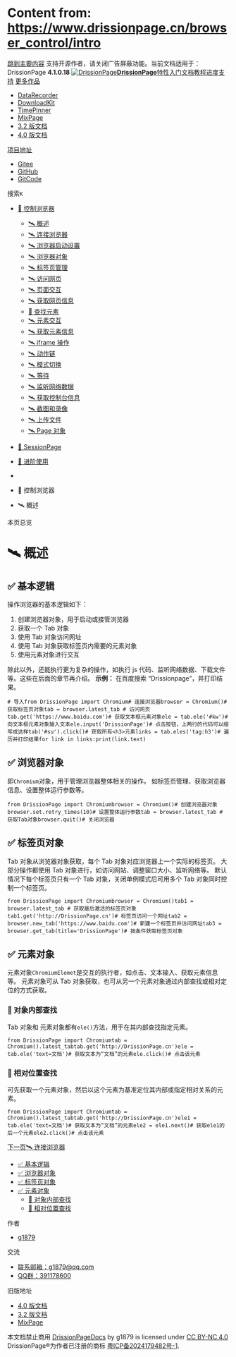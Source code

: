# Content from: https://www.drissionpage.cn/browser_control/intro

[跳到主要内容](https://www.drissionpage.cn/browser_control/intro#__docusaurus_skipToContent_fallback)
支持开源作者，请关闭广告屏蔽功能。当前文档适用于：DrissionPage **4.1.0.18**
[![DrissionPage](https://www.drissionpage.cn/img/color_logo.png)**DrissionPage**](https://www.drissionpage.cn/)[特性](https://www.drissionpage.cn/features/4.1)[入门](https://www.drissionpage.cn/get_start/installation)[文档](https://www.drissionpage.cn/browser_control/intro)[教程](https://www.drissionpage.cn/tutorials/xingqiu)[进度](https://www.drissionpage.cn/versions/4.1.x)[支持](https://www.drissionpage.cn/support)
[更多作品](https://www.drissionpage.cn/browser_control/intro)
  * [DataRecorder](https://drissionpage.cn/DataRecorderDocs)
  * [DownloadKit](https://drissionpage.cn/DownloadKitDocs)
  * [TimePinner](https://drissionpage.cn/TimePinnerDocs)
  * [MixPage](https://drissionpage.cn/MixPageDocs)
  * [3.2 版文档](https://mall.bilibili.com/neul-next/detailuniversal/detail.html?isMerchant=1&page=detailuniversal_detail&saleType=10&itemsId=12019346&loadingShow=1&noTitleBar=1&msource=merchant_share)
  * [4.0 版文档](https://mall.bilibili.com/neul-next/detailuniversal/detail.html?isMerchant=1&page=detailuniversal_detail&saleType=10&itemsId=12020073&loadingShow=1&noTitleBar=1&msource=merchant_share)


[项目地址](https://www.drissionpage.cn/browser_control/intro)
  * [Gitee](https://gitee.com/g1879/DrissionPage)
  * [GitHub](https://github.com/g1879/DrissionPage)
  * [GitCode](https://gitcode.com/g1879/DrissionPage)


搜索`K`
  * [🚀 控制浏览器](https://www.drissionpage.cn/browser_control/intro)
    * [🛰️ 概述](https://www.drissionpage.cn/browser_control/intro)
    * [🛰️ 连接浏览器](https://www.drissionpage.cn/browser_control/connect_browser)
    * [🛰️ 浏览器启动设置](https://www.drissionpage.cn/browser_control/browser_options)
    * [🛰️ 浏览器对象](https://www.drissionpage.cn/browser_control/browser_object)
    * [🛰️ 标签页管理](https://www.drissionpage.cn/browser_control/tabs)
    * [🛰️ 访问网页](https://www.drissionpage.cn/browser_control/visit)
    * [🛰️ 页面交互](https://www.drissionpage.cn/browser_control/page_operation)
    * [🛰️ 获取网页信息](https://www.drissionpage.cn/browser_control/get_page_info)
    * [🔎 查找元素](https://www.drissionpage.cn/browser_control/intro)
    * [🛰️ 元素交互](https://www.drissionpage.cn/browser_control/ele_operation)
    * [🛰️ 获取元素信息](https://www.drissionpage.cn/browser_control/get_ele_info)
    * [🛰️ iframe 操作](https://www.drissionpage.cn/browser_control/iframe)
    * [🛰️ 动作链](https://www.drissionpage.cn/browser_control/actions)
    * [🛰️ 模式切换](https://www.drissionpage.cn/browser_control/mode_change)
    * [🛰️ 等待](https://www.drissionpage.cn/browser_control/waiting)
    * [🛰️ 监听网络数据](https://www.drissionpage.cn/browser_control/listener)
    * [🛰️ 获取控制台信息](https://www.drissionpage.cn/browser_control/console)
    * [🛰️ 截图和录像](https://www.drissionpage.cn/browser_control/screen)
    * [🛰️ 上传文件](https://www.drissionpage.cn/browser_control/upload)
    * [🛰️ Page 对象](https://www.drissionpage.cn/browser_control/pages)
  * [🛫 SessionPage](https://www.drissionpage.cn/browser_control/intro)
  * [🧰 进阶使用](https://www.drissionpage.cn/browser_control/intro)


  * [](https://www.drissionpage.cn/)
  * 🚀 控制浏览器
  * 🛰️ 概述


本页总览
# 🛰️ 概述
## ✅️️ 基本逻辑[​](https://www.drissionpage.cn/browser_control/intro#️️-基本逻辑 "✅️️ 基本逻辑的直接链接")
操作浏览器的基本逻辑如下：
  1. 创建浏览器对象，用于启动或接管浏览器
  2. 获取一个 Tab 对象
  3. 使用 Tab 对象访问网址
  4. 使用 Tab 对象获取标签页内需要的元素对象
  5. 使用元素对象进行交互


除此以外，还能执行更为复杂的操作，如执行 js 代码、监听网络数据、下载文件等。这些在后面的章节再介绍。
**示例：** 在百度搜索 “Drissionpage”，并打印结果。
```
# 导入from DrissionPage import Chromium# 连接浏览器browser = Chromium()# 获取标签页对象tab = browser.latest_tab # 访问网页tab.get('https://www.baidu.com')# 获取文本框元素对象ele = tab.ele('#kw')# 向文本框元素对象输入文本ele.input('DrissionPage')# 点击按钮，上两行的代码可以缩写成这样tab('#su').click()# 获取所有<h3>元素links = tab.eles('tag:h3')# 遍历并打印结果for link in links:print(link.text)
```

## ✅️️ 浏览器对象[​](https://www.drissionpage.cn/browser_control/intro#️️-浏览器对象 "✅️️ 浏览器对象的直接链接")
即`Chromium`对象，用于管理浏览器整体相关的操作。
如标签页管理、获取浏览器信息、设置整体运行参数等。
```
from DrissionPage import Chromiumbrowser = Chromium()# 创建浏览器对象browser.set.retry_times(10)# 设置整体运行参数tab = browser.latest_tab # 获取Tab对象browser.quit()# 关闭浏览器
```

## ✅️️ 标签页对象[​](https://www.drissionpage.cn/browser_control/intro#️️-标签页对象 "✅️️ 标签页对象的直接链接")
Tab 对象从浏览器对象获取，每个 Tab 对象对应浏览器上一个实际的标签页。
大部分操作都使用 Tab 对象进行，如访问网站、调整窗口大小、监听网络等。
默认情况下每个标签页只有一个 Tab 对象，关闭单例模式后可用多个 Tab 对象同时控制一个标签页。
```
from DrissionPage import Chromiumbrowser = Chromium()tab1 = browser.latest_tab # 获取最后激活的标签页对象tab1.get('http://DrissionPage.cn')# 标签页访问一个网址tab2 = browser.new_tab('https://www.baidu.com')# 新建一个标签页并访问网址tab3 = browser.get_tab(title='DrissionPage')# 按条件获取标签页对象
```

## ✅️️ 元素对象[​](https://www.drissionpage.cn/browser_control/intro#️️-元素对象 "✅️️ 元素对象的直接链接")
元素对象`ChromiumElemet`是交互的执行者，如点击、文本输入、获取元素信息等。
元素对象可从 Tab 对象获取，也可从另一个元素对象通过内部查找或相对定位的方式获取。
### 📌 对象内部查找[​](https://www.drissionpage.cn/browser_control/intro#-对象内部查找 "📌 对象内部查找的直接链接")
Tab 对象和 元素对象都有`ele()`方法，用于在其内部查找指定元素。
```
from DrissionPage import Chromiumtab = Chromium().latest_tabtab.get('http://DrissionPage.cn')ele = tab.ele('text=文档')# 获取文本为“文档”的元素ele.click()# 点击该元素
```

### 📌 相对位置查找[​](https://www.drissionpage.cn/browser_control/intro#-相对位置查找 "📌 相对位置查找的直接链接")
可先获取一个元素对象，然后以这个元素为基准定位其内部或指定相对关系的元素。
```
from DrissionPage import Chromiumtab = Chromium().latest_tabtab.get('http://DrissionPage.cn')ele1 = tab.ele('text=文档')# 获取文本为“文档”的元素ele2 = ele1.next()# 获取ele1的后一个元素ele2.click()# 点击该元素
```

[下一页🛰️ 连接浏览器](https://www.drissionpage.cn/browser_control/connect_browser)
  * [✅️️ 基本逻辑](https://www.drissionpage.cn/browser_control/intro#️️-基本逻辑)
  * [✅️️ 浏览器对象](https://www.drissionpage.cn/browser_control/intro#️️-浏览器对象)
  * [✅️️ 标签页对象](https://www.drissionpage.cn/browser_control/intro#️️-标签页对象)
  * [✅️️ 元素对象](https://www.drissionpage.cn/browser_control/intro#️️-元素对象)
    * [📌 对象内部查找](https://www.drissionpage.cn/browser_control/intro#-对象内部查找)
    * [📌 相对位置查找](https://www.drissionpage.cn/browser_control/intro#-相对位置查找)


作者
  * [g1879](https://gitee.com/g1879)


交流
  * [联系邮箱：g1879@qq.com](https://www.drissionpage.cn/browser_control/intro)
  * [QQ群：391178600](https://www.drissionpage.cn/browser_control/intro)


旧版地址
  * [4.0 版文档](https://mall.bilibili.com/neul-next/detailuniversal/detail.html?isMerchant=1&page=detailuniversal_detail&saleType=10&itemsId=12020073&loadingShow=1&noTitleBar=1&msource=merchant_share)
  * [3.2 版文档](https://mall.bilibili.com/neul-next/detailuniversal/detail.html?isMerchant=1&page=detailuniversal_detail&saleType=10&itemsId=12019346&loadingShow=1&noTitleBar=1&msource=merchant_share)
  * [MixPage](https://DrissionPage.cn/mixpagedocs)


本文档禁止商用 [DrissionPageDocs](https://drissionpage.cn) by g1879 is licensed under [CC BY-NC 4.0](http://creativecommons.org/licenses/by-nc/4.0/?ref=chooser-v1)
DrissionPage®为作者已注册的商标 [粤ICP备2024179482号-1](https://beian.miit.gov.cn/).
